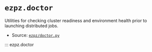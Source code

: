 # `ezpz.doctor`

Utilities for checking cluster readiness and environment health prior to
launching distributed jobs.

- Source: [`ezpz/doctor.py`](https://github.com/saforem2/ezpz/blob/main/src/ezpz/doctor.py)

::: ezpz.doctor
